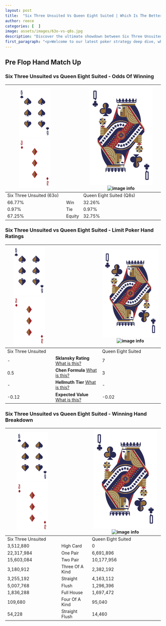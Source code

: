 ```yaml
---
layout: post
title:  "Six Three Unsuited Vs Queen Eight Suited | Which Is The Better Hand In Poker? A Complete Guide"
author: reece
categories: [  ]
image: assets/images/63o-vs-q8s.jpg
description: "Discover the ultimate showdown between Six Three Unsuited and Queen Eight Suited in poker! Uncover the odds, strategies, and scenarios where one hand triumphs over the other. Get ready to up your poker game with this thrilling analysis."
first_paragraph: "<p>Welcome to our latest poker strategy deep dive, where we're pitting two distinct hands against each other in a high-stakes showdown: Six Three Unsuited vs Queen Eight Suited.</p><p>In the dynamic world of poker, every decision counts, and knowing which hand holds the upper hand is key to your success at the table.</p><p>In this article, we'll dissect these two hands, explore the scenarios where one dominates the other, and equip you with the knowledge to make strategic choices that can tip the odds in your favor.</p><p>Get ready to unravel the intriguing dynamics of these poker hands and elevate your game to new heights.</p>"
---
```




[comment]: # (sp0)

## Pre Flop Hand Match Up

<div class="table hand-ratings" markdown="1"> 



### Six Three Unsuited vs Queen Eight Suited - Odds Of Winning


    
| ![image info](assets/images/hand1/6.png) ![image info](assets/images/hand1/3o.png) |  | ![image info](assets/images/hand2/Q.png) ![image info](assets/images/hand2/8s.png) |
| -------- | -------- | -------- |
| Six Three Unsuited (63o) |  | Queen Eight Suited (Q8s) |
| 66.77% | Win | 32.26% |
| 0.97% | Tie | 0.97% |
| 67.25% | Equity | 32.75% |




[comment]: # (sp1)



### Six Three Unsuited vs Queen Eight Suited - Limit Poker Hand Ratings


    
| ![image info](assets/images/hand1/6.png) ![image info](assets/images/hand1/3o.png) |  | ![image info](assets/images/hand2/Q.png) ![image info](assets/images/hand2/8s.png) |
| -------- | -------- | -------- |
| Six Three Unsuited |  | Queen Eight Suited |
| - | **Sklansky Rating** [What is this?](/sklansky-rating-explained) | 7 |
| 0.5 | **Chen Formula** [What is this?](/chen-formula-explained) | 3 |
| - | **Hellmuth Tier** [What is this?](/Hellmuth-tier-explained) | - |
| -0.12 | **Expected Value** [What is this?](/expected-value-explained) | -0.02 |




[comment]: # (sp2)



### Six Three Unsuited vs Queen Eight Suited - Winning Hand Breakdown


    
| ![image info](assets/images/hand1/6.png) ![image info](assets/images/hand1/3o.png) |  | ![image info](assets/images/hand2/Q.png) ![image info](assets/images/hand2/8s.png) |
| -------- | -------- | -------- |
| Six Three Unsuited |  | Queen Eight Suited |
| 3,512,880 | High Card | 0 |
| 22,317,984 | One Pair | 6,691,896 |
| 15,603,084 | Two Pair | 10,177,956 |
| 3,180,912 | Three Of A Kind | 2,382,192 |
| 3,255,192 | Straight | 4,163,112 |
| 5,007,768 | Flush | 1,296,396 |
| 1,836,288 | Full House | 1,697,472 |
| 109,680 | Four Of A Kind | 95,040 |
| 54,228 | Straight Flush | 14,460 |




[comment]: # (sp3)



</div>

[comment]: # (sp4)



[comment]: # (sp5)

